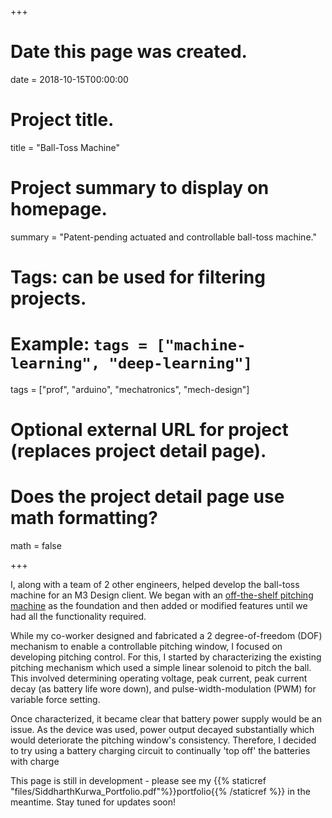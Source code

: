 +++
# Date this page was created.
date = 2018-10-15T00:00:00

# Project title.
title = "Ball-Toss Machine"

# Project summary to display on homepage.
summary = "Patent-pending actuated and controllable ball-toss machine."

# Tags: can be used for filtering projects.
# Example: `tags = ["machine-learning", "deep-learning"]`
tags = ["prof", "arduino", "mechatronics", "mech-design"]

# Optional external URL for project (replaces project detail page).

# Does the project detail page use math formatting?
math = false

+++

I, along with a team of 2 other engineers, helped develop the ball-toss machine for an M3 Design client. We began with an [off-the-shelf pitching machine](http://www.athlonic.com/products/wheelerdealer) as the foundation and then added or modified features until we had all the functionality required.

While my co-worker designed and fabricated  a 2 degree-of-freedom (DOF) mechanism to enable a controllable pitching window, I focused on developing pitching control. For this, I started by characterizing the existing pitching mechanism which used a simple linear solenoid to pitch the ball. This involved determining operating voltage, peak current, peak current decay (as battery life wore down), and pulse-width-modulation (PWM) for variable force setting.

Once characterized, it became clear that battery power supply would be an issue. As the device was used, power output decayed substantially which would deteriorate the pitching window's consistency. Therefore, I decided to try using a battery charging circuit to continually 'top off' the batteries with charge 




This page is still in development - please see my {{% staticref "files/SiddharthKurwa_Portfolio.pdf"%}}portfolio{{% /staticref %}} in the meantime. Stay tuned for updates soon!